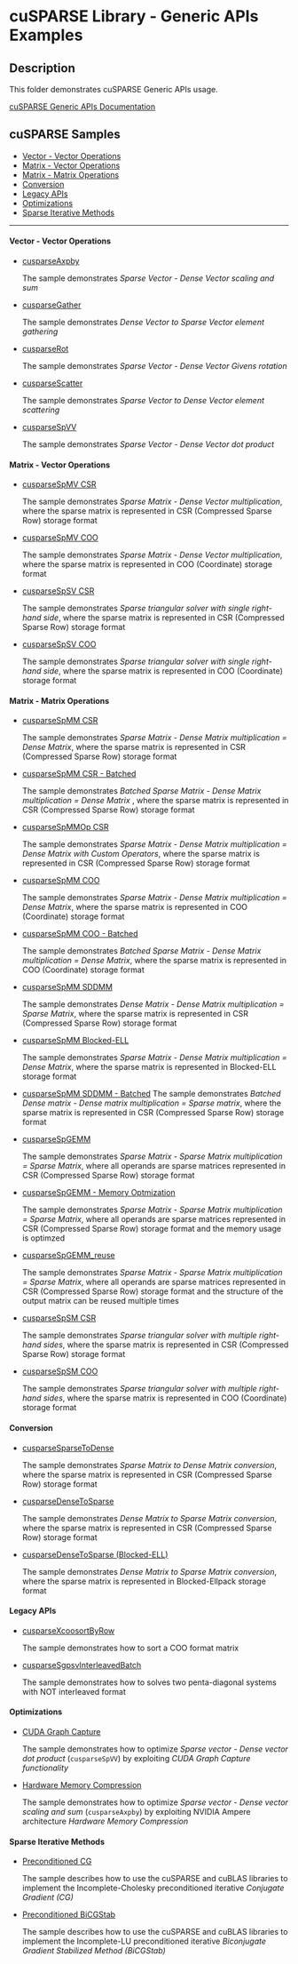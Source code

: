 # cuSPARSE Library - Generic APIs Examples

## Description

This folder demonstrates cuSPARSE Generic APIs usage.

[cuSPARSE Generic APIs Documentation](https://docs.nvidia.com/cuda/cusparse/index.html#cusparse-generic-api-reference)

## cuSPARSE Samples

- [Vector - Vector Operations](#vector-vector-operations)
- [Matrix - Vector Operations](#matrix-vector-operations)
- [Matrix - Matrix Operations](#matrix-matrix-operations)
- [Conversion](#conversion)
- [Legacy APIs](#legacy-apis)
- [Optimizations](#optimizations)
- [Sparse Iterative Methods](#sparse-iterative-methods)

---

#### Vector - Vector Operations

* [cusparseAxpby](axpby/)

    The sample demonstrates *Sparse Vector - Dense Vector scaling and sum*

* [cusparseGather](gather/)

    The sample demonstrates *Dense Vector to Sparse Vector element gathering*

* [cusparseRot](rot/)

    The sample demonstrates *Sparse Vector - Dense Vector Givens rotation*

* [cusparseScatter](scatter/)

    The sample demonstrates *Sparse Vector to Dense Vector element scattering*

* [cusparseSpVV](spvv/)

    The sample demonstrates *Sparse Vector - Dense Vector dot product*

#### Matrix - Vector Operations

* [cusparseSpMV CSR](spmv_csr/)

    The sample demonstrates *Sparse Matrix - Dense Vector multiplication*, where the sparse matrix is represented in CSR (Compressed Sparse Row) storage format

* [cusparseSpMV COO](spmv_coo/)

    The sample demonstrates *Sparse Matrix - Dense Vector multiplication*, where the sparse matrix is represented in COO (Coordinate) storage format

* [cusparseSpSV CSR](spsv_csr/)

    The sample demonstrates *Sparse triangular solver with single right-hand side*, where the sparse matrix is represented in CSR (Compressed Sparse Row) storage format

* [cusparseSpSV COO](spsv_coo/)

    The sample demonstrates *Sparse triangular solver with single right-hand side*, where the sparse matrix is represented in COO (Coordinate) storage format

#### Matrix - Matrix Operations

* [cusparseSpMM CSR](spmm_csr/)

    The sample demonstrates *Sparse Matrix - Dense Matrix multiplication = Dense Matrix*, where the sparse matrix is represented in CSR (Compressed Sparse Row) storage format

* [cusparseSpMM CSR - Batched](spmm_csr_batched/)

    The sample demonstrates *Batched Sparse Matrix - Dense Matrix multiplication = Dense Matrix* , where the sparse matrix is represented in CSR (Compressed Sparse Row) storage format

* [cusparseSpMMOp CSR](spmm_csr_op/)

    The sample demonstrates *Sparse Matrix - Dense Matrix multiplication = Dense Matrix* *with Custom Operators*, where the sparse matrix is represented in CSR (Compressed Sparse Row) storage format

* [cusparseSpMM COO](spmm_coo/)

    The sample demonstrates *Sparse Matrix - Dense Matrix multiplication = Dense Matrix*, where the sparse matrix is represented in COO (Coordinate) storage format

* [cusparseSpMM COO - Batched](spmm_coo_batched/)

    The sample demonstrates *Batched Sparse Matrix - Dense Matrix multiplication = Dense Matrix*, where the sparse matrix is represented in COO (Coordinate) storage format

* [cusparseSpMM SDDMM](sddmm_csr/)

    The sample demonstrates *Dense Matrix - Dense Matrix multiplication = Sparse Matrix*, where the sparse matrix is represented in CSR (Compressed Sparse Row) storage format

* [cusparseSpMM Blocked-ELL](spmm_blockedell/)

    The sample demonstrates *Sparse Matrix - Dense Matrix multiplication = Dense Matrix*, where the sparse matrix is represented in Blocked-ELL storage format

* [cusparseSpMM SDDMM - Batched](sddmm_csr_batched/)
    The sample demonstrates *Batched Dense matrix - Dense matrix multiplication = Sparse matrix*, where the sparse matrix is represented in CSR (Compressed Sparse Row) storage format

* [cusparseSpGEMM](spgemm/)

    The sample demonstrates *Sparse Matrix - Sparse Matrix multiplication = Sparse Matrix*, where all operands are sparse matrices represented in CSR (Compressed Sparse Row) storage format

* [cusparseSpGEMM - Memory Optmization](spgemm_mem/)

    The sample demonstrates *Sparse Matrix - Sparse Matrix multiplication = Sparse Matrix*, where all operands are sparse matrices represented in CSR (Compressed Sparse Row) storage format and the memory usage is optimzed

* [cusparseSpGEMM_reuse](spgemm_reuse/)

    The sample demonstrates *Sparse Matrix - Sparse Matrix multiplication = Sparse Matrix*, where all operands are sparse matrices represented in CSR (Compressed Sparse Row) storage format and the structure of the output matrix can be reused multiple times

* [cusparseSpSM CSR](spsm_csr/)

    The sample demonstrates *Sparse triangular solver with multiple right-hand sides*, where the sparse matrix is represented in CSR (Compressed Sparse Row) storage format

* [cusparseSpSM COO](spsm_coo/)

    The sample demonstrates *Sparse triangular solver with multiple right-hand sides*, where the sparse matrix is represented in COO (Coordinate) storage format

#### Conversion

* [cusparseSparseToDense](sparse2dense_csr/)

    The sample demonstrates *Sparse Matrix to Dense Matrix conversion*, where the sparse matrix is represented in CSR (Compressed Sparse Row) storage format

* [cusparseDenseToSparse](dense2sparse_csr/)

    The sample demonstrates *Dense Matrix to Sparse Matrix conversion*, where the sparse matrix is represented in CSR (Compressed Sparse Row) storage format

* [cusparseDenseToSparse (Blocked-ELL)](dense2sparse_blockedell/)

    The sample demonstrates *Dense Matrix to Sparse Matrix conversion*, where the sparse matrix is represented in Blocked-Ellpack storage format

#### Legacy APIs

* [cusparseXcoosortByRow](coosort/)

    The sample demonstrates how to sort a COO format matrix

* [cusparseSgpsvInterleavedBatch](gpsvInterleavedBatch/)

    The sample demonstrates how to solves two penta-diagonal systems with NOT interleaved format

#### Optimizations

* [CUDA Graph Capture](graph_capture/)

    The sample demonstrates how to optimize *Sparse vector - Dense vector dot product* (`cusparseSpVV`) by exploiting *CUDA Graph Capture functionality*

* [Hardware Memory Compression](compression/)

    The sample demonstrates how to optimize *Sparse vector - Dense vector scaling and sum* (`cusparseAxpby`) by exploiting NVIDIA Ampere architecture *Hardware Memory Compression*

#### Sparse Iterative Methods

* [Preconditioned CG](cg/)

    The sample describes how to use the cuSPARSE and cuBLAS libraries to implement the Incomplete-Cholesky preconditioned iterative *Conjugate Gradient (CG)*

* [Preconditioned BiCGStab](bicgstab/)

    The sample describes how to use the cuSPARSE and cuBLAS libraries to implement the Incomplete-LU preconditioned iterative *Biconjugate Gradient Stabilized Method (BiCGStab)*
